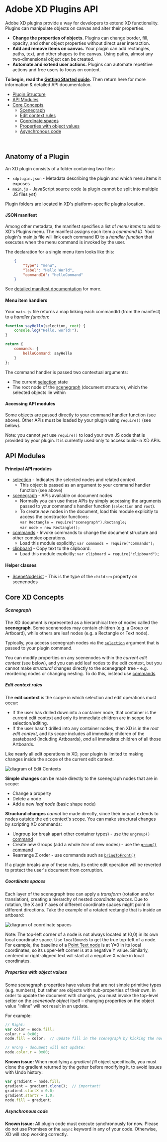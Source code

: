 # Adobe XD Plugins API

Adobe XD plugins provide a way for developers to extend XD functionality. Plugins can manipulate objects on canvas and alter their properties.

*   **Change the properties of objects.** Plugins can change border, fill, opacity, and other object properties without direct user interaction.
*   **Add and remove items on canvas.** Your plugin can add rectangles, paths, text, and other shapes to the canvas. Using paths, almost any two-dimensional object can be created.
*   **Automate and extend user actions.** Plugins can automate repetitive actions and free users to focus on content.

**To begin, read the [Getting Started guide](./guides/getting-started.md).** Then return here for more information & detailed API documentation.

- [Plugin Structure](#structure)
- [API Modules](#apis)
- [Core Concepts](#concepts)
    - [Scenegraph](#scenegraph)
    - [Edit context rules](#edit-contexts)
    - [Coordinate spaces](#coordinate-spaces)
    - [Properties with object values](#object-value-properties)
    - [Asynchronous code](#async)

<br>

<a name="structure"></a>
## Anatomy of a Plugin
An XD plugin consists of a folder containing two files:

* `xdplugin.json` - Metadata describing the plugin and which menu items it exposes
* `main.js` - JavaScript source code (a plugin cannot be split into multiple JS files _yet_)

Plugin folders are located in XD's platform-specific [plugins location](./reference/plugin-location.md).

<a name="manifest"></a>
#### JSON manifest

Among other metadata, the manifest specifies a list of _menu items_ to add to XD's Plugins menu. The manifest assigns
each item a _command ID_. Your plugin's main.js file will link each command ID to a _handler function_ that executes
when the menu command is invoked by the user.

The declaration for a single menu item looks like this:
```json
    {
        "type": "menu",
        "label": "Hello World",
        "commandId": "helloCommand"
    }
```

See [detailed manifest documentation](./reference/manifest.md) for more.

<a name="menu-item-handlers"></a>
#### Menu item handlers

Your `main.js` file returns a map linking each commandId (from the manifest) to a _handler function_:

```js
function sayHello(selection, root) {
    console.log("Hello, world!");
}

return {
    commands: {
        helloCommand: sayHello
    }
};
```

The command handler is passed two contextual arguments:
* The current [selection](./reference/selection.md) state
* The root node of the [scenegraph](./reference/scenegraph.md) (document structure), which the selected objects lie within

#### Accessing API modules

Some objects are passed directly to your command handler function (see above). Other APIs must be loaded by your
plugin using `require()` (see below).

Note: you cannot _yet_ use `require()` to load your own JS code that is provided by your plugin. It is currently used
only to access build-in XD APIs.


<a name="apis"></a>
## API Modules

#### Principal API modules

* [selection](./reference/selection.md) - Indicates the selected nodes and related context
    * This object is passed as an argument to your command handler function (see above)
* [scenegraph](./reference/scenegraph.md) - APIs available on document nodes
    * Normally you can use these APIs by simply accessing the arguments passed to your command's handler function
      (`selection` and `root`).
    * To create _new_ nodes in the document, load this module explicitly to access the constructor functions:
      <br>`var Rectangle = require("scenegraph").Rectangle;`
      <br>`var node = new Rectangle();`
* [commands](./reference/commands.md) - Invoke commands to change the document structure and other complex operations.
    * Load this module explicitly: `var commands = require("commands");`
* [clipboard](./reference/clipboard.md) - Copy text to the clipboard.
    * Load this module explicitly: `var clipboard = require("clipboard");`

#### Helper classes

* [SceneNodeList](./reference/SceneNodeList.md) - This is the type of the `children` property on scenenodes


<a name="concepts"></a>
## Core XD Concepts

<a name="scenegraph"></a>
##### Scenegraph

The XD document is represented as a hierarchical tree of nodes called the **scenegraph**. Some scenenodes may contain children (e.g. a
Group or Artboard), while others are leaf nodes (e.g. a Rectangle or Text node).

Typically, you access scenegraph nodes via the [`selection`](./reference/selection.md) argument that is passed to your plugin command.

You can modify properties on any scenenodes within the _current edit context_ (see below), and you can add leaf nodes to the edit
context, but you cannot make _structural_ changes directly to the scenegraph tree - e.g. reordering nodes or changing nesting. To do
this, instead use [commands](./reference/commands.md).

<a name="edit-contexts"></a>
##### Edit context rules

The **edit context** is the scope in which selection and edit operations must occur:
- If the user has drilled down into a container node, that container is the current edit context and only its immediate children
  are in scope for selection/editing.
- If the user hasn't drilled into any container nodes, then XD is in the _root edit context_, and its scope includes all immediate
  children of the pasteboard (including Artboards), *and* all immediate children of all those Artboards.

Like nearly all edit operations in XD, your plugin is limited to making changes inside the scope of the current edit context.

![diagram of Edit Contexts](images/editContexts.png)

**Simple changes** can be made directly to the scenegraph nodes that are in scope:
- Change a property
- Delete a node
- Add a new _leaf node_ (basic shape node)

**Structural changes** _cannot_ be made directly, since their impact extends to nodes outside the edit context's scope. You can make
structural changes by scripting XD commands:
- Ungroup (or break apart other container types) - use the [`ungroup()` command](./reference/commands.md#module_commands.ungroup)
- Create new Groups (add a whole _tree_ of new nodes) - use the [`group()` command](./reference/commands.md#module_commands.group)
- Rearrange Z order - use commands such as [`bringToFront()`](./reference/commands.md#module_commands.bringToFront)

If a plugin breaks any of these rules, its entire edit operation will be reverted to protect the user's document from corruption.

<a name="coordinate-spaces"></a>
##### Coordinate spaces

Each layer of the scenegraph tree can apply a _transform_ (rotation and/or translation), creating a hierarchy of nested _coordinate
spaces_. Due to rotation, the X and Y axes of different coordinate spaces might point in different directions. Take the example of
a rotated rectangle that is inside an artboard:

![diagram of coordinate spaces](images/coordSpaces.png)

Note: The top-left corner of a node is not always located at (0,0) in its own local coordinate space. Use `localBounds` to get the true top-left
of a node. For example, the baseline of a [Point Text node](./reference/scenegraph.md#Text) is at Y=0 in its local coordinates, so its
upper-left corner is at a negative Y value. Similarly, centered or right-aligned text will start at a negative X value in local coordinates.

<a name="object-value-properties"></a>
##### Properties with object values

Some scenegraph properties have values that are not simple primitive types (e.g. numbers), but rather are objects with sub-properties of
their own. In order to update the document with changes, you must invoke the top-level setter on the _scenenode object_ itself &ndash;
changing properties on the object value "inline" will not result in an update.

For example:
```js
// Right:
var color = node.fill;
color.r = 0x80;
node.fill = color;  // update fill in the scenegraph by kicking the node's setter

// Wrong - document will not update:
node.color.r = 0x80;
```

**Known issue:** When modifying a _gradient fill_ object specifically, you must clone the gradient returned by the getter before modifying
it, to avoid issues with Undo history:

```js
var gradient = node.fill;
gradient = gradient.clone();  // important!
gradient.startX = 0.0;
gradient.startY = 1.0;
node.fill = gradient;
```

<a name="async"></a>
##### Asynchronous code

**Known issue:** All plugin code must execute synchronously for now. Please do not use Promises or the `async` keyword in any of your
code. Otherwise, XD will stop working correctly.
